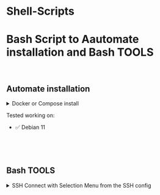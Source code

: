 # Shell-Scripts
# Bash Script to Aautomate installation and Bash TOOLS

&nbsp;

## Automate installation

<details>
<summary markdown="span">Docker or Compose install</summary>

### Docker and Compose install
```bash
wget -q -O - \
https://raw.githubusercontent.com/alcapone1933/shell-scripts/master/docker/docker-and-compose-install.sh | bash
```

### Docker install
```bash
wget -q -O - \
https://raw.githubusercontent.com/alcapone1933/shell-scripts/master/docker/docker-install.sh | bash
```

### Compose install
```bash
wget -q -O - \
https://raw.githubusercontent.com/alcapone1933/shell-scripts/master/docker/docker-compose-install.sh | bash
```
</details>

Tested working on:

* :white_check_mark: Debian 11

&nbsp;

&nbsp;

## Bash TOOLS


<details>
<summary markdown="span">SSH Connect with Selection Menu from the SSH config</summary>

### SSH CONFIG DEMO
```txt
# ~/.ssh/config
# /home/user/.ssh/config
# /home/foo/.ssh/config
# /root/.ssh/config
Host demo-1
  HostName domain.com
  User foo
  Port 1111
  IdentityFile ~/.ssh/id_ed25519
Host demo-2
  HostName 10.10.10.10
  User root
  Port 22
  IdentityFile ~/.ssh/id_ed25519
Host demo-3
  HostName 1.1.1.1
  User foo
  Port 22
  IdentityFile ~/.ssh/id_ed25519
```

### Download
```bash
curl -sSL \
https://raw.githubusercontent.com/alcapone1933/shell-scripts/master/tools/ssh-host-connect.sh \
> ~/ssh-host-connect.sh && chmod +x ~/ssh-host-connect.sh
```

### Usage
```txt
$ ./ssh-host-connect.sh

[ 1 ] - demo-1
[ 2 ] - demo-2
[ 3 ] - demo-3

Select a SSH HOST: _1_

$ ssh demo-1
```
</details>

&nbsp;
